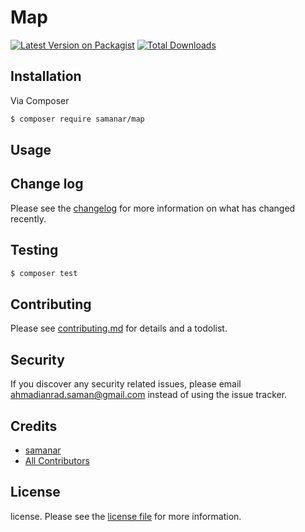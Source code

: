 # Map

[![Latest Version on Packagist][ico-version]][link-packagist]
[![Total Downloads][ico-downloads]][link-downloads]


## Installation

Via Composer

``` bash
$ composer require samanar/map
```

## Usage

## Change log

Please see the [changelog](changelog.md) for more information on what has changed recently.

## Testing

``` bash
$ composer test
```

## Contributing

Please see [contributing.md](contributing.md) for details and a todolist.

## Security

If you discover any security related issues, please email ahmadianrad.saman@gmail.com instead of using the issue tracker.

## Credits

- [samanar][link-author]
- [All Contributors][link-contributors]

## License

license. Please see the [license file](license.md) for more information.

[ico-version]: https://img.shields.io/packagist/v/samanar/map.svg?style=flat-square
[ico-downloads]: https://img.shields.io/packagist/dt/samanar/map.svg?style=flat-square
[ico-travis]: https://img.shields.io/travis/samanar/map/master.svg?style=flat-square
[ico-styleci]: https://styleci.io/repos/12345678/shield

[link-packagist]: https://packagist.org/packages/samanar/map
[link-downloads]: https://packagist.org/packages/samanar/map
[link-travis]: https://travis-ci.org/samanar/map
[link-styleci]: https://styleci.io/repos/12345678
[link-author]: https://github.com/samanar
[link-contributors]: ../../contributors

